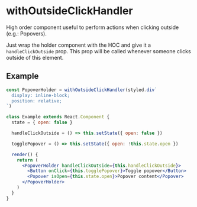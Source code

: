 # withOutsideClickHandler

High order component useful to perform actions when clicking outside (e.g.: Popovers).

Just wrap the holder component with the HOC and give it a `handleClickOutside` prop. This prop will be called whenever someone clicks outside of this element.

## Example

```jsx
const PopoverHolder = withOutsideClickHandler(styled.div`
  display: inline-block;
  position: relative;
`)

class Example extends React.Component {
  state = { open: false }

  handleClickOutside = () => this.setState({ open: false })

  togglePopover = () => this.setState({ open: !this.state.open })

  render() {
    return (
      <PopoverHolder handleClickOutside={this.handleClickOutside}>
        <Button onClick={this.togglePopover}>Toggle popover</Button>
        <Popover isOpen={this.state.open}>Popover content</Popover>
      </PopoverHolder>
    )
  }
}
```
